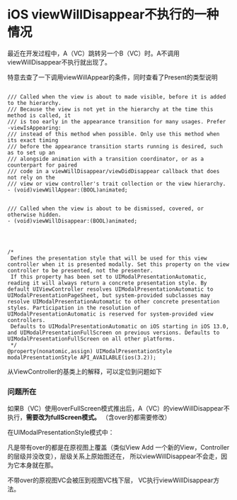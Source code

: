 
# iOS viewWillDisappear不执行的一种情况

最近在开发过程中，A（VC）跳转另一个B（VC）时。A不调用viewWillDisappear不执行就出现了。


特意去查了一下调用viewWillAppear的条件，同时查看了Present的类型说明


```object-c 

/// Called when the view is about to made visible, before it is added to the hierarchy.
/// Because the view is not yet in the hierarchy at the time this method is called, it
/// is too early in the appearance transition for many usages. Prefer -viewIsAppearing:
/// instead of this method when possible. Only use this method when its exact timing
/// before the appearance transition starts running is desired, such as to set up an
/// alongside animation with a transition coordinator, or as a counterpart for paired
/// code in a viewWillDisappear/viewDidDisappear callback that does not rely on the
/// view or view controller's trait collection or the view hierarchy.
- (void)viewWillAppear:(BOOL)animated;


/// Called when the view is about to be dismissed, covered, or otherwise hidden.
- (void)viewWillDisappear:(BOOL)animated;




/*
 Defines the presentation style that will be used for this view controller when it is presented modally. Set this property on the view controller to be presented, not the presenter.
 If this property has been set to UIModalPresentationAutomatic, reading it will always return a concrete presentation style. By default UIViewController resolves UIModalPresentationAutomatic to UIModalPresentationPageSheet, but system-provided subclasses may resolve UIModalPresentationAutomatic to other concrete presentation styles. Participation in the resolution of UIModalPresentationAutomatic is reserved for system-provided view controllers.
 Defaults to UIModalPresentationAutomatic on iOS starting in iOS 13.0, and UIModalPresentationFullScreen on previous versions. Defaults to UIModalPresentationFullScreen on all other platforms.
 */
@property(nonatomic,assign) UIModalPresentationStyle modalPresentationStyle API_AVAILABLE(ios(3.2));

```

从ViewController的基类上的解释，可以定位到问题如下

### 问题所在

如果B（VC）使用overFullScreen模式推出后，A（VC）的viewWillDisappear不执行，**需要改为fullScreen模式。**  （含over的都需要修改）


在UIModalPresentationStyle模式中：

凡是带有over的都是在原视图上覆盖（类似View Add 一个新的View，Controller的层级并没改变），层级关系上原始图还在， 所以viewWillDisappear不会走，因为它本身就在那。


不带over的原视图VC会被压到视图VC栈下层， VC执行viewWillDisappear方法。 





